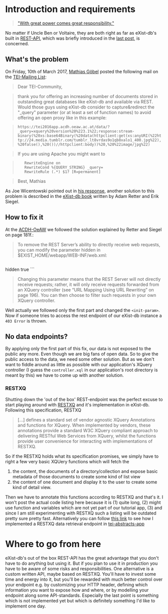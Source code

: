 # Introduction and requirements

> ["With great power comes great responsibility."](http://quoteinvestigator.com/2015/07/23/great-power/)

No matter if Uncle Ben or Voltaire, they are both right as far as eXist-db's built in [REST-API](http://exist-db.org/exist/apps/doc/devguide_rest.xml), which was briefly introduced in the [last post](../part-3-table-of-content), is concerned.


## What's the problem

On Friday, 10th of March 2017, [Mathias Göbel](https://www.sub.uni-goettingen.de/kontakt/personen-a-z/personendetails/person/mathias-goebel/) posted the following mail on the [TEI-Mailing List](https://listserv.brown.edu/archives/cgi-bin/wa?A1=ind1703&L=TEI-L#44):

> Dear TEI-Community,

> thank you for offering an increasing number of documents stored in outstanding great databases like eXist-db and available via REST. Would those guys using eXist-db consider to capture&redirect the "_query" parameter (or at least a set of function names) to avoid offering an open proxy like in this example:

>  `https://tei2016app.acdh.oeaw.ac.at/data/?_query=xquery%20version%20%223.1%22;response:stream-binary(%20xs:base64Binary(%20data(httpclient:get(xs:anyURI(%22http://24.media.tumblr.com/tumblr_lt8vrdas9o1qb8xalo1_400.jpg%22),%20false(),%20())//httpclient:body))%20,%20%22image/jpg%22)`

> If you are using Apache you might want to

>        RewriteEngine on
>        RewriteCond %{QUERY_STRING} _query=
>        RewriteRule (.*) $1? [R=permanent]

> Best,
> Mathias

As Joe Wicentowski pointed out in [his response](https://listserv.brown.edu/archives/cgi-bin/wa?A2=ind1703&L=TEI-L&F=&S=&P=20827), another solution to this problem is described in the [eXist-db book](http://shop.oreilly.com/product/0636920026525.do) written by Adam Retter and Erik Siegel.

## How to fix it

At the [ACDH-OeAW](http://www.oeaw.ac.at/acdh/) we followed the solution explained by Retter and Siegel on page 181f.:

> To remove the REST Server’s ability to directly receive web requests, you can modify
> the parameter hidden in $EXIST_HOME/webapp/WEB-INF/web.xml:

> ```xml
 <init-param>
 <param-name>hidden</param-name>
 <param-value>true</param-value>
 </init-param>
```

> Changing this parameter means that the REST Server will not directly receive
> requests; rather, it will only receive requests forwarded from an XQuery controller
> (see “URL Mapping Using URL Rewriting” on page 196). You can then choose to filter
> such requests in your own XQuery controller.

Well actually we followed only the first part and changed the `<init-param>`. Now if someone tries to access the rest endpoint of our eXist-db instance a `403 Error` is thrown.

## No data endpoints?

By applying only the first part of this fix, our data is not exposed to the public any more. Even though we are big fans of open data. So to give the public access to the data, we need some other solution. But as we don't want to fiddle around as little as possible with our application's XQuery controller (I guess the `controller.xql` in our application's root directory is meant by this) we have to come up with another solution.

### RESTXQ

Shutting down the 'out of the box' REST-endpoint was the perfect excuse to start playing around with [RESTXQ](http://exquery.github.io/exquery/exquery-restxq-specification/restxq-1.0-specification.html) and it's implementation in eXist-db. Following this specification, RESTXQ

>[...] defines a standard set of vendor agnostic XQuery Annotations and functions for XQuery. When implemented by vendors, these annotations provide a standard W3C XQuery compliant approach to delivering RESTful Web Services from XQuery, whilst the functions provide user convenience for interacting with implementations of RESTXQ.

So if the RESTXQ holds what its specification promises, we simply have to right a few very basic XQUery functions which will fetch the

1. the content, the documents of a directory/collection and expose basic metadata of those documents to create some kind of list view
2. the content of one document and display it to the user to create some kind of detail view.

Then we have to annotate this functions according to RESTXQ and that's it.
I won't post the actual code listing here because it is (1) quite long, (2) might use function and variables which are not yet part of our tutorial app, (3) and since I am still experimenting with RESTXQ such a listing will be outdated pretty sure pretty fast. Alternatively you can follow [this link](https://github.com/acdh-oeaw/tei-abstracts-app/blob/master/modules/api.xqm) to see how I implemented a RESTXQ data retrieval endpoint in [tei-abstracts-app](https://tei2016app.acdh.oeaw.ac.at/)

# Where to go from here

eXist-db's out of the box REST-API has the great advantage that you don't have to do anything but using it. But if you plan to use it in production you have to be aware of some risks and responsibilities.
One alternative is a custom written API, maybe based on RESTXQ. You'll have to invest some time and energy into it, but you'll be rewarded with much better control over your endpoint e.g. by customizing your HTTP header, defining which information you want to expose how and where, or by modelling your endpoint along some API-standards. Especially the last point is something which is not implemented yet but which is definitely something I'd like to implement one day. 
